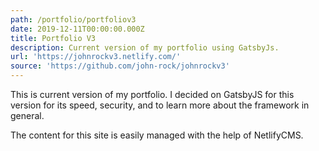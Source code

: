 ```yaml
---
path: /portfolio/portfoliov3
date: 2019-12-11T00:00:00.000Z
title: Portfolio V3
description: Current version of my portfolio using GatsbyJs.
url: 'https://johnrockv3.netlify.com/'
source: 'https://github.com/john-rock/johnrockv3'
---
```

This is current version of my portfolio. I decided on GatsbyJS for this version for its speed, security, and to learn more about the framework in general.

The content for this site is easily managed with the help of NetlifyCMS.
